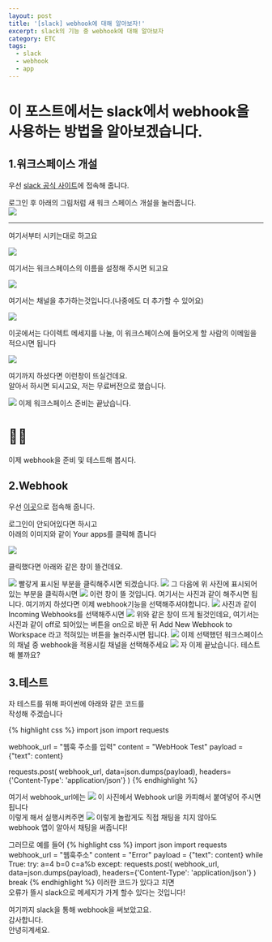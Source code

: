 ```yaml
---
layout: post
title: '[slack] webhook에 대해 알아보자!'
excerpt: slack의 기능 중 webhook에 대해 알아보자
category: ETC
tags:
  - slack
  - webhook
  - app
---
```


# 이 포스트에서는 slack에서 webhook을 사용하는 방법을 알아보겠습니다.
## 1.워크스페이스 개설
우선 [slack 공식 사이트](https://slack.com/intl/ko-kr/trials?remote_promo=f4d95f0b&d=7013y000002pzFBAAY&nc=7013y000002pznPAAQ&utm_source=google&utm_medium=paid_search&utm_campaign=ppc_google_apac_kr_kr_brand_selfserve_discount&utm_content=slack-pg-ss-all-kr-brand_7013y000002pzFBAAY&utm_term=slack_exact_._slack_._e_._c_._659249920207&gad=1&gclid=CjwKCAjw-IWkBhBTEiwA2exyO2zerhUghFn_I7SxfLswuwmGpucgR4-rzgT9IQ-0RXvUVEQ09mURRRoCB1AQAvD_BwE&gclsrc=aw.ds)에 접속해 줍니다.

로그인 후 아래의 그림처럼 새 워크 스페이스 개설을 눌러줍니다.  
<img src="/img/webhook/slackweb.png">

- - -

여기서부터 시키는대로 하고요

<img src="/img/webhook/workspacename.png">

여기서는 워크스페이스의 이름을 설정해 주시면 되고요

<img src="/img/webhook/work.png">

여기서는 채널을 추가하는것입니다.(나중에도 더 추가할 수 있어요)

<img src="/img/webhook/email.png">

이곳에서는 다이렉트 메세지를 나눌, 이 워크스페이스에 들어오게 할 사람의 이메일을 적으시면 됩니다

<img src="/img/webhook/slackready.png">

여기까지 하셨다면 이런창이 뜨실건데요.  
알아서 하시면 되시고요, 
저는 무료버전으로 했습니다.

<img src="/img/webhook/slackmain.png">
이제 워크스페이스 준비는 끝났습니다.

# 👏👏

이제 webhook을 준비 및 테스트해 봅시다.

## 2.Webhook

우선 [이곳](https://api.slack.com)으로 접속해 줍니다.

로그인이 안되어있다면 하시고  
아래의 이미지와 같이 Your apps를 클릭해 줍니다

<img src="/img/webhook/slackappweb.png">

클릭했다면 아래와 같은 창이 뜰건데요.

<img src="/img/webhook/appcreate.png">
빨갛게 표시된 부분을 클릭해주시면 되겠습니다.
<img src="/img/webhook/apppick.png">
그 다음에 위 사진에 표시되어있는 부분을 클릭하시면
<img src="/img/webhook/appname.png">
이런 창이 뜰 것입니다.  
여기서는 사진과 같이 해주시면 됩니다.  
여기까지 하셨다면 이제 webhook기능을 선택해주셔야합니다.  
<img src="/img/webhook/pickwebhook.png">
사진과 같이 Incoming Webhooks를 선택해주시면
<img src="/img/webhook/onoff.png">
위와 같은 창이 뜨게 될것인데요,  
여기서는 사진과 같이 off로 되어있는 버튼을 on으로 바꾼 뒤  
Add New Webhook to Workspace 라고 적혀있는 버튼을 눌러주시면 됩니다.
<img src="/img/webhook/channalpick.png">
이제 선택했던 워크스페이스의 채널 중 webhook을 적용시킬 채널을 선택해주세요
<img src="/img/webhook/webhookwin.png">
자 이제 끝났습니다.  
테스트 해 볼까요?


## 3.테스트

자 테스트를 위해 파이썬에 아래와 같은 코드를  
작성해 주겠습니다

{% highlight css %}
import json
import requests
 
webhook_url = "웹훅 주소를 입력"
content = "WebHook Test"
payload = {"text": content}
 
requests.post(
    webhook_url, data=json.dumps(payload),
    headers={'Content-Type': 'application/json'}
)
{% endhighlight %}

여기서 webhook_url에는 
<img src="/img/webhook/webhookwin.png">
이 사진에서 Webhook url을 카피해서 붙여넣어 주시면 됩니다  
이렇게 해서 실행시켜주면
<img src="/img/webhook/webhooktest.png">
이렇게 놀랍게도 직접 채팅을 치지 않아도  
webhook 앱이 알아서 채팅을 써줍니다!  

그러므로 예를 들어
{% highlight css %}
import json
import requests
webhook_url = "웹훅주소"
content = "Error"
payload = {"text": content}
while True:
    try:
        a=4
        b=0
        c=a%b
    except:
        requests.post(
            webhook_url, data=json.dumps(payload),
            headers={'Content-Type': 'application/json'}
        )
        break
{% endhighlight %}
이러한 코드가 있다고 치면  
오류가 뜰시 slack으로 메세지가 가게 할수 있다는 것입니다!

여기까지 slack을 통해 webhook을 써보았고요.  
감사합니다.  
안녕히계세요.
